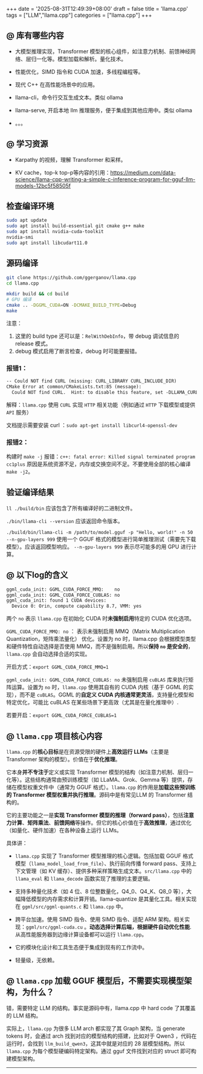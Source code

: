 +++
date = '2025-08-31T12:49:39+08:00'
draft = false
title = 'llama.cpp'
tags = ["LLM","llama.cpp"]
categories = ["llama.cpp"]
+++



## @ 库有哪些内容

- 大模型推理实现，Transformer 模型的核心组件，如注意力机制、前馈神经网络、层归一化等。模型加载和解析。量化技术。

- 性能优化，SIMD 指令和 CUDA 加速，多线程编程等。

- 现代 C++ 在高性能场景中的应用。

- llama-cli，命令行交互生成文本。类似 ollama

- llama-serve, 开启本地 llm 推理服务，便于集成到其他应用中。类似 ollama

- 。。。


## @ 学习资源


- Karpathy 的视频，理解 Transformer 和采样。

- KV cache，top-k top-p等内容的引用：https://medium.com/data-science/llama-cpp-writing-a-simple-c-inference-program-for-gguf-llm-models-12bc5f58505f


## 检查编译环境

~~~sh
sudo apt update
sudo apt install build-essential git cmake g++ make
sudo apt install nvidia-cuda-toolkit
nvidia-smi
sudo apt install libcudart11.0
~~~


## 源码编译

~~~sh
git clone https://github.com/ggerganov/llama.cpp
cd llama.cpp

mkdir build && cd build
# GPU 编译
cmake .. -DGGML_CUDA=ON -DCMAKE_BUILD_TYPE=Debug
make
~~~

注意：

1. 这里的 build type 还可以是：`RelWithDebInfo`，带 debug 调试信息的 release 模式。
2. debug 模式启用了断言检查，debug 时可能要报错。

### 报错1：

~~~txt
-- Could NOT find CURL (missing: CURL_LIBRARY CURL_INCLUDE_DIR)
CMake Error at common/CMakeLists.txt:85 (message):
  Could NOT find CURL.  Hint: to disable this feature, set -DLLAMA_CURL=OFF
~~~

解释：`llama.cpp` 使用 `CURL` 实现 `HTTP` 相关功能（例如通过 `HTTP` 下载模型或提供 `API` 服务）

文档提示需要安装 curl ：`sudo apt-get install libcurl4-openssl-dev`


### 报错2：

构建时 `make -j` 报错：`c++: fatal error: Killed signal terminated program cc1plus` 原因是系统资源不足，内存或交换空间不足。不要使用全部的核心编译 `make -j2`。


## 验证编译结果

`ll ./build/bin` 应该包含了所有编译好的二进制文件。

`./bin/llama-cli --version` 应该返回命令版本。

`./build/bin/llama-cli -m /path/to/model.gguf -p "Hello, world!" -n 50 --n-gpu-layers 999` 使用一个 GGUF 格式的模型进行简单推理测试（需要先下载模型）。应该返回模型响应。 `--n-gpu-layers 999` 表示尽可能多的用 GPU 进行计算。


## @ 以下log的含义

~~~sh
ggml_cuda_init: GGML_CUDA_FORCE_MMQ:    no
ggml_cuda_init: GGML_CUDA_FORCE_CUBLAS: no
ggml_cuda_init: found 1 CUDA devices:
  Device 0: Orin, compute capability 8.7, VMM: yes
~~~

两个 `no` 表示 `llama.cpp` 在初始化 CUDA 时**未强制启用**特定的 CUDA 优化选项。

`GGML_CUDA_FORCE_MMQ: no` ： 表示未强制启用 MMQ（Matrix Multiplication Quantization，矩阵乘法量化） 优化。设置为 no 时，llama.cpp 会根据模型类型和硬件特性自动选择是否使用 MMQ，而不是强制启用。所以**保持 `no` 是安全的**，`llama.cpp` 会自动选择合适的实现。

开启方式：`export GGML_CUDA_FORCE_MMQ=1`

`ggml_cuda_init: GGML_CUDA_FORCE_CUBLAS: no` 未强制启用 `cuBLAS` 库来执行矩阵运算。设置为 `no` 时，`llama.cpp` 使用其自有的 CUDA 内核（基于 GGML 的实现），而不是 `cuBLAS`。GGML 的**自定义 CUDA 内核通常更灵活**，支持量化模型和特定优化，可能比 cuBLAS 在某些场景下更高效（尤其是在量化推理中）.

若要开启：`export GGML_CUDA_FORCE_CUBLAS=1`


## @ `llama.cpp` 项目核心内容

`llama.cpp` 的**核心目标**是在资源受限的硬件上**高效运行 LLMs**（主要是 Transformer 架构的模型）。价值在于**优化推理**。

它本身**并不专注于**定义或实现 Transformer 模型的结构（如注意力机制、层归一化等）。这些结构通常由预训练模型（如 LLaMA、Grok、Gemma 等）提供，存储在模型权重文件中（通常为 GGUF 格式）。`llama.cpp` 的作用是**加载这些预训练的 Transformer 模型权重并执行推理**。源码中是有常见LLM 的 Transformer 结构的。

它的主要功能之一是**实现 Transformer 模型的推理（forward pass）**，包括**注意力计算**、**矩阵乘法**、**前馈网络**等操作。但它的核心价值在于**高效推理**，通过优化（如量化、硬件加速）在各种设备上运行 LLMs。

具体讲：

- `llama.cpp` 实现了 Transformer 模型推理的核心逻辑。包括加载 GGUF 格式模型（`llama_model_load_from_file`）、执行前向传播 forward pass、支持上下文管理（如 KV 缓存）、提供多种采样策略生成文本。`src/llama.cpp` 中的 `llama_eval` 和 `llama_decode` 函数实现了推理的主要逻辑。

- 支持多种量化技术（如 4 位、8 位整数量化，Q4_0、Q4_K、Q8_0 等），大幅降低模型的内存需求和计算开销。llama-quantize 是其量化工具。相关实现在 `ggml/src/ggml-quants.c` 和 `llama.cpp` 中。

- 跨平台加速。使用 SIMD 指令、使用 SIMD 指令、适配 ARM 架构。相关实现：`ggml/src/ggml-cuda.cu` 。**动态选择计算后端，根据硬件自动优化性能**.从高性能服务器到边缘计算设备都可以运行 `llama.cpp`。

- 它的模块化设计和工具生态便于集成到现有的工作流中。

- 轻量级，无依赖。


## @ `llama.cpp` 加载 GGUF 模型后，不需要实现模型架构，为什么？

错，需要特定 LLM 的结构。事实是源码中有，llama.cpp 中 hard code 了其覆盖的 LLM 结构。

实际上，`llama.cpp` 为很多 LLM arch 都实现了其 Graph 架构，当 generate tokens 时，会通过 arch 找到对应的模型结构的搭建，比如对于 Qwen3 ，代码在运行时，会找到 `llm_build_qwen3`，这其中就是对应的 28 层模型结构。所以 `llama.cpp` 为每个模型硬编码特定架构。通过 gguf 文件找到对应的 struct 即可构建模型架构。



*** 
